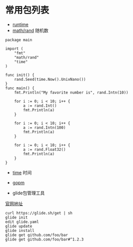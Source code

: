 # 常用包列表
- [runtime](https://golang.org/pkg/runtime/)
- [math/rand](#) 随机数
```
package main

import (
	"fmt"
	"math/rand"
	"time"
)

func init() {
	rand.Seed(time.Now().UnixNano())
}
func main() {
	fmt.Println("My favorite number is", rand.Intn(10))

	for i := 0; i < 10; i++ {
		a := rand.Int()
		fmt.Println(a)
	}

	for i := 0; i < 10; i++ {
		a := rand.Intn(100)
		fmt.Println(a)
	}

	for i := 0; i < 10; i++ {
		a := rand.Float32()
		fmt.Println(a)
	}
}

```
- [time]() 时间
- [gopm](https://gopm.io/)


- glide包管理工具

[官网地址](https://glide.sh/)

```
curl https://glide.sh/get | sh
glide init
edit glide.yaml
glide update
glide install
glide get github.com/foo/bar
glide get github.com/foo/bar#^1.2.3
```
